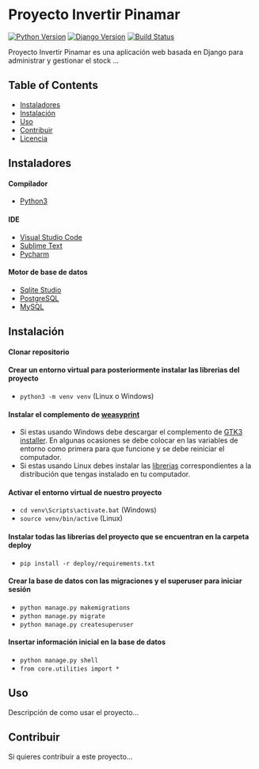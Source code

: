 # Proyecto Invertir Pinamar

[![Python Version](https://img.shields.io/badge/python-3.9.6-brightgreen.svg)](https://www.python.org/downloads/release/python-396/)
[![Django Version](https://img.shields.io/badge/django-3.2-brightgreen.svg)](https://www.djangoproject.com/)
[![Build Status](https://travis-ci.org/yourname/projectname.svg?branch=master)](https://travis-ci.org/yourname/projectname)

Proyecto  Invertir Pinamar es una aplicación web basada en Django para administrar y gestionar el stock ...

## Table of Contents

- [Instaladores](#instaladores)
- [Instalación](#instalación)
- [Uso](#uso)
- [Contribuir](#contribuir)
- [Licencia](#licencia)

## Instaladores

#### Compilador

- [Python3](https://www.python.org/downloads/release/python-396/ "Python3")

#### IDE

- [Visual Studio Code](https://code.visualstudio.com/ "Visual Studio Code")
- [Sublime Text](https://www.sublimetext.com/ "Sublime Text")
- [Pycharm](https://www.jetbrains.com/es-es/pycharm/download/#section=windows "Pycharm")

#### Motor de base de datos

- [Sqlite Studio](https://github.com/pawelsalawa/sqlitestudio/releases "Sqlite Studio")
- [PostgreSQL](https://www.enterprisedb.com/downloads/postgres-postgresql-downloads "PostgreSQL")
- [MySQL](https://www.apachefriends.org/es/index.html "MySQL")

## Instalación

#### Clonar repositorio 

#### Crear un entorno virtual para posteriormente instalar las librerias del proyecto

- `python3 -m venv venv` (Linux o Windows)

#### Instalar el complemento de [weasyprint](https://weasyprint.org/ "weasyprint")

- Si estas usando Windows debe descargar el complemento de [GTK3 installer](https://github.com/tschoonj/GTK-for-Windows-Runtime-Environment-Installer/releases "GTK3 installer"). En algunas ocasiones se debe colocar en las variables de entorno como primera para que funcione y se debe reiniciar el computador.
- Si estas usando Linux debes instalar las [librerias](https://doc.courtbouillon.org/weasyprint/stable/first_steps.html#linux "librerias") correspondientes a la distribución que tengas instalado en tu computador.

#### Activar el entorno virtual de nuestro proyecto

- `cd venv\Scripts\activate.bat` (Windows)
- `source venv/bin/active` (Linux)

#### Instalar todas las librerias del proyecto que se encuentran en la carpeta deploy

- `pip install -r deploy/requirements.txt`

#### Crear la base de datos con las migraciones y el superuser para iniciar sesión

- `python manage.py makemigrations`
- `python manage.py migrate`
- `python manage.py createsuperuser`

#### Insertar información inicial en la base de datos

- `python manage.py shell`
- `from core.utilities import *`

## Uso

Descripción de como usar el proyecto...

## Contribuir

Si quieres contribuir a este proyecto...


